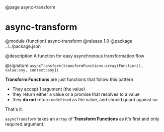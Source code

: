 @page async-transform

# async-transform

@module {function} async-transform
@release 1.0
@package ../../package.json

@description A function for easy asynchronous transformation flow

@signature `asyncTransform(transformFunctions:array(Function)[, value:any, context:any])`

**Transform Functions** are just functions that follow this pattern:

 - They accept 1 argument (the value)
 - they return either a value or a promise that resolves to a value
 - they **do not** return `undefined` as the value, and should guard against so

 That's it.

`asyncTransform` takes an `Array` of **Transform Functions** as it's first and only required argument.
